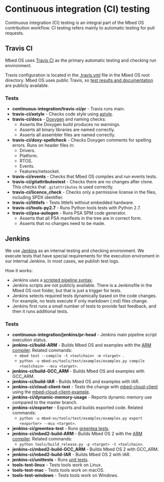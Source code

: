 <h1 id="ci">Continuous integration (CI) testing</h1>

Continuous integration (CI) testing is an integral part of the Mbed OS contribution workflow. CI testing refers mainly to automatic testing for pull requests.

## Travis CI

Mbed OS uses [Travis CI](https://travis-ci.org/ARMmbed/mbed-os) as the primary automatic testing and checking run environment.

Travis configuration is located in the [.travis.yml](https://github.com/ARMmbed/mbed-os/blob/master/.travis.yml) file in the Mbed OS root directory. Mbed OS uses public Travis, so [test results and documentation](https://docs.travis-ci.com/) are publicly available.

### Tests

- **continuous-integration/travis-ci/pr** - Travis runs main.
- **travis-ci/astyle** - Checks code style using [astyle](http://astyle.sourceforge.net/).
- **travis-ci/docs** - [Doxygen](http://www.doxygen.org/) and naming checks:
   - Asserts the Doxygen build produces no warnings.
   - Asserts all binary libraries are named correctly.
   - Asserts all assembler files are named correctly.
- **travis-ci/doxy-spellcheck** - Checks Doxygen comments for spelling errors. Runs on header files in:
   - Drivers.
   - Platform.
   - RTOS.
   - Events.
   - Features/netsocket.
- **travis-ci/events** - Checks that Mbed OS compiles and run events tests.
- **travis-ci/gitattributestest** - Checks there are no changes after clone. This checks that `.gitattributes` is used correctly.
- **travis-ci/licence_check** - Checks only a permissive license in the files, including SPDX identifier.
- **travis-ci/littlefs** - Tests littlefs without embedded hardware.
- **travis-ci/tools-py2.7** - Runs Python tools tests with Python 2.7.
- **travis-ci/psa-autogen** - Runs PSA SPM code generator.
   - Asserts that all PSA manifests in the tree are in correct form.
   - Asserts that no changes need to be made.

## Jenkins

We use [Jenkins](https://jenkins.io/) as an internal testing and checking environment. We execute tests that have special requirements for the execution enviroment in our internal Jenkins. In most cases, we publish test logs.

How it works:

- Jenkins uses a [scripted pipeline syntax](https://jenkins.io/doc/book/pipeline/).
- Jenkins scripts are not publicly available. There is a Jenkinsfile in the Mbed OS root folder, but that is just a trigger for tests.
- Jenkins selects required tests dynamically based on the code changes. For example, no tests execute if only markdown (.md) files change.
- Jenkins first runs a small number of tests to provide fast feedback, and then it runs additional tests.

### Tests

- **continuous-integration/jenkins/pr-head** - Jenkins main pipeline script execution status.
- **jenkins-ci/build-ARM** - Builds Mbed OS and examples with the [ARM compiler](https://developer.arm.com/products/software-development-tools/compilers/arm-compiler). Related commands:
   - `mbed test --compile -t <toolchain> -m <target> `.
   - `python -u mbed-os/tools/test/examples/examples.py compile <toolchain> --mcu <target>`.
- **jenkins-ci/build-GCC_ARM** - Builds Mbed OS and examples with GCC_ARM.
- **jenkins-ci/build-IAR** - Builds Mbed OS and examples with IAR.
- **jenkins-ci/cloud-client-test** - Tests the change with [mbed-cloud-client](https://github.com/ARMmbed/mbed-cloud-client) using the [mbed-cloud-client-example](https://github.com/ARMmbed/mbed-cloud-client-example).
- **jenkins-ci/dynamic-memory-usage** - Reports dynamic memory use compared to the master branch.
- **jenkins-ci/exporter** - Exports and builds exported code. Related commands:
   - `python -u mbed-os/tools/test/examples/examples.py export <exporter> --mcu <target>`.
- **jenkins-ci/greentea-test** - Runs [greentea tests](../tools/greentea-testing-applications.html).
- **jenkins-ci/mbed2-build-ARM** - Builds Mbed OS 2 with the [ARM compiler](https://developer.arm.com/products/software-development-tools/compilers/arm-compiler). Related commands:
   - `python tools/build_release.py -p <target> -t <toolchain>`.
- **jenkins-ci/mbed2-build-GCC_ARM** - Builds Mbed OS 2 with GCC_ARM.
- **jenkins-ci/mbed2-build-IAR** - Builds Mbed OS 2 with IAR.
- **jenkins-ci/unittests** - Runs [unit tests](../tools/unit-testing.html).
- **tools-test-linux** - Tests tools work on Linux.
- **tools-test-mac** - Tests tools work on macOS.
- **tools-test-windows** - Tests tools work on Windows.
